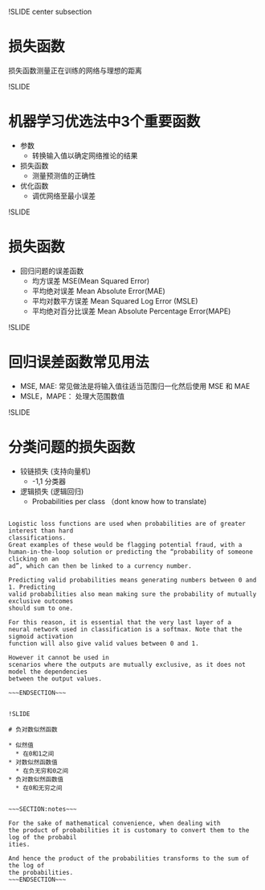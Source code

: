 !SLIDE center subsection

# 损失函数


损失函数测量正在训练的网络与理想的距离


!SLIDE


# 机器学习优选法中3个重要函数

* 参数
  * 转换输入值以确定网络推论的结果
* 损失函数
  * 测量预测值的正确性
* 优化函数
  * 调优网络至最小误差

!SLIDE

# 损失函数

* 回归问题的误差函数
  * 均方误差 MSE(Mean Squared Error)
  * 平均绝对误差 Mean Absolute Error(MAE)
  * 平均对数平方误差 Mean Squared Log Error (MSLE)
  * 平均绝对百分比误差 Mean Absolute Percentage Error(MAPE)

!SLIDE

# 回归误差函数常见用法

* MSE, MAE: 常见做法是将输入值往适当范围归一化然后使用 MSE 和 MAE
* MSLE，MAPE：  处理大范围数值

!SLIDE

# 分类问题的损失函数

* 铰链损失 (支持向量机)
  * -1,1 分类器
* 逻辑损失 (逻辑回归)
  * Probabilities per class （dont know how to translate)


~~~SECTION:notes~~~

Logistic loss functions are used when probabilities are of greater interest than hard
classifications.
Great examples of these would be flagging potential fraud, with a
human-in-the-loop solution or predicting the “probability of someone clicking on an
ad”, which can then be linked to a currency number.

Predicting valid probabilities means generating numbers between 0 and 1. Predicting
valid probabilities also mean making sure the probability of mutually exclusive outcomes
should sum to one.

For this reason, it is essential that the very last layer of a
neural network used in classification is a softmax. Note that the sigmoid activation
function will also give valid values between 0 and 1.

However it cannot be used in
scenarios where the outputs are mutually exclusive, as it does not model the dependencies
between the output values.

~~~ENDSECTION~~~


!SLIDE

# 负对数似然函数

* 似然值
  * 在0和1之间
* 对数似然函数值
  * 在负无穷和0之间
* 负对数似然函数值
  * 在0和无穷之间


~~~SECTION:notes~~~

For the sake of mathematical convenience, when dealing with
the product of probabilities it is customary to convert them to the log of the probabil
ities.

And hence the product of the probabilities transforms to the sum of the log of
the probabilities.
~~~ENDSECTION~~~
